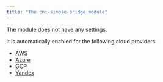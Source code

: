 ```yaml
---
title: "The cni-simple-bridge module"
---
```


The module does not have any settings.

It is automatically enabled for the following cloud providers:
- [AWS](../../modules/cloud-provider-aws/)
- [Azure](../../modules/cloud-provider-azure/)
- [GCP](../../modules/cloud-provider-gcp/)
- [Yandex](../../modules/cloud-provider-yandex/)
